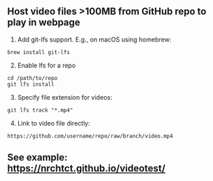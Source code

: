 
## Host video files >100MB from GitHub repo to play in webpage

1. Add git-lfs support. E.g., on macOS using homebrew:

`brew install git-lfs`

2. Enable lfs for a repo
   
`cd /path/to/repo`  
`git lfs install`

3. Specify file extension for videos:

`git lfs track "*.mp4"`

4. Link to video file directly:

`https://github.com/username/repo/raw/branch/video.mp4`

## See example: https://nrchtct.github.io/videotest/

